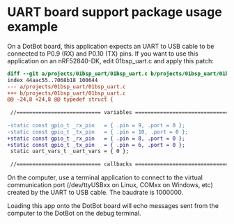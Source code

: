 # UART board support package usage example

On a DotBot board, this application expects an UART to USB cable to be
connected to P0.9 (RX) and P0.10 (TX) pins. If you want to use this application
on an nRF52840-DK, edit 01bsp_uart.c and apply this patch:
```diff
diff --git a/projects/01bsp_uart/01bsp_uart.c b/projects/01bsp_uart/01bsp_uart.c
index 44aac55..7068b18 100644
--- a/projects/01bsp_uart/01bsp_uart.c
+++ b/projects/01bsp_uart/01bsp_uart.c
@@ -24,8 +24,8 @@ typedef struct {
 
 //=========================== variables ========================================
 
-static const gpio_t _rx_pin   = { .pin = 9, .port = 0 };
-static const gpio_t _tx_pin   = { .pin = 10, .port = 0 };
+static const gpio_t _rx_pin   = { .pin = 8, .port = 0 };
+static const gpio_t _tx_pin   = { .pin = 6, .port = 0 };
 static uart_vars_t _uart_vars = { 0 };
 
 //=========================== callbacks ========================================
```

On the computer, use a terminal application to connect to the virtual communication
port (/dev/ttyUSBxx on Linux, COMxx on Windows, etc) created by the UART to USB
cable. The baudrate is 1000000.

Loading this app onto the DotBot board will echo messages sent from the
computer to the DotBot on the debug terminal.
